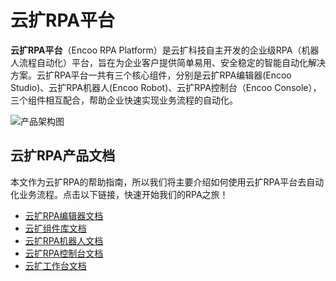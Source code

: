 # 云扩RPA平台

**云扩RPA平台**（Encoo RPA Platform）是云扩科技自主开发的企业级RPA（机器人流程自动化）平台，旨在为企业客户提供简单易用、安全稳定的智能自动化解决方案。云扩RPA平台一共有三个核心组件，分别是云扩RPA编辑器(Encoo Studio)、云扩RPA机器人(Encoo Robot)、云扩RPA控制台（Encoo Console），三个组件相互配合，帮助企业快速实现业务流程的自动化。

![产品架构图](https://docimages.blob.core.chinacloudapi.cn/images/encoo-structure.png)


## 云扩RPA产品文档

本文作为云扩RPA的帮助指南，所以我们将主要介绍如何使用云扩RPA平台去自动化业务流程。点击以下链接，快速开始我们的RPA之旅！

- [云扩RPA编辑器文档](./Studio/Introduction/Introduction.md?_v=v2020.4)
- [云扩组件库文档](./Activities/ComponentsIntroduction.md?_v=v2020.4)
- [云扩RPA机器人文档](./Robot/aboutRobot.md?_v=v2020.4)
- [云扩RPA控制台文档](./Console/register.md?_v=v2020.4)
- [云扩工作台文档](./Apps/aboutApps.md?_v=v2020.4)

